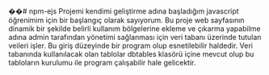 ��#   n p m - e j s 
 Projemi kendimi geliştirme adına başladığım javascript öğrenimim için bir başlangıç olarak sayıyorum.
Bu proje web sayfasının dinamik bir şekilde belirli kullanım bölgelerine ekleme ve çıkarma yapabilme adına admin tarafından yönetimi sağlanması için veri tabanı üzerinde tutulan veileri işler.
  Bu giriş düzeyinde bir program olup esnetilebilir haldedir.
  Veri tabanında kullanılacak olan tablolar dbtables klasörü içine mevcut olup bu tabloların kurulumu ile program çalışabilir hale gelicektir.
 

